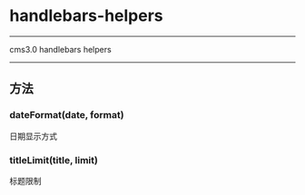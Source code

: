 # handlebars-helpers

---

cms3.0 handlebars helpers

---

## 方法

### dateFormat(date, format)

日期显示方式

### titleLimit(title, limit)

标题限制


